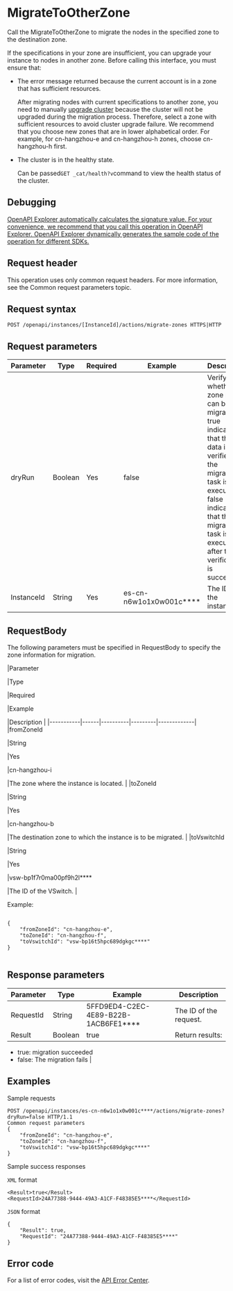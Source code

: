 # MigrateToOtherZone

Call the MigrateToOtherZone to migrate the nodes in the specified zone to the destination zone.

If the specifications in your zone are insufficient, you can upgrade your instance to nodes in another zone. Before calling this interface, you must ensure that:

-   The error message returned because the current account is in a zone that has sufficient resources.

    After migrating nodes with current specifications to another zone, you need to manually [upgrade cluster](~~96650~~) because the cluster will not be upgraded during the migration process. Therefore, select a zone with sufficient resources to avoid cluster upgrade failure. We recommend that you choose new zones that are in lower alphabetical order. For example, for cn-hangzhou-e and cn-hangzhou-h zones, choose cn-hangzhou-h first.

-   The cluster is in the healthy state.

    Can be passed`GET _cat/health?v`command to view the health status of the cluster.


## Debugging

[OpenAPI Explorer automatically calculates the signature value. For your convenience, we recommend that you call this operation in OpenAPI Explorer. OpenAPI Explorer dynamically generates the sample code of the operation for different SDKs.](https://api.aliyun.com/#product=elasticsearch&api=MigrateToOtherZone&type=ROA&version=2017-06-13)

## Request header

This operation uses only common request headers. For more information, see the Common request parameters topic.

## Request syntax

```
POST /openapi/instances/[InstanceId]/actions/migrate-zones HTTPS|HTTP
```

## Request parameters

|Parameter|Type|Required|Example|Description|
|---------|----|--------|-------|-----------|
|dryRun|Boolean|Yes|false|Verify whether the zone node can be migrated. true indicates that the data is only verified and the migration task is not executed. false indicates that the migration task is executed after the verification is successful. |
|InstanceId|String|Yes|es-cn-n6w1o1x0w001c\*\*\*\*|The ID of the instance. |

## RequestBody

The following parameters must be specified in RequestBody to specify the zone information for migration.

|Parameter

|Type

|Required

|Example

|Description |
|-----------|------|----------|---------|-------------|
|fromZoneId

|String

|Yes

|cn-hangzhou-i

|The zone where the instance is located. |
|toZoneId

|String

|Yes

|cn-hangzhou-b

|The destination zone to which the instance is to be migrated. |
|toVswitchId

|String

|Yes

|vsw-bp1f7r0ma00pf9h2l\*\*\*\*

|The ID of the VSwitch. |

Example:

```

{
    "fromZoneId": "cn-hangzhou-e",
    "toZoneId": "cn-hangzhou-f",
    "toVswitchId": "vsw-bp16t5hpc689dgkgc****"
}
            
```

## Response parameters

|Parameter|Type|Example|Description|
|---------|----|-------|-----------|
|RequestId|String|5FFD9ED4-C2EC-4E89-B22B-1ACB6FE1\*\*\*\*|The ID of the request. |
|Result|Boolean|true|Return results:

-   true: migration succeeded
-   false: The migration fails |

## Examples

Sample requests

```
POST /openapi/instances/es-cn-n6w1o1x0w001c****/actions/migrate-zones? dryRun=false HTTP/1.1
Common request parameters
{
    "fromZoneId": "cn-hangzhou-e",
    "toZoneId": "cn-hangzhou-f",
    "toVswitchId": "vsw-bp16t5hpc689dgkgc****"
}
```

Sample success responses

`XML` format

```
<Result>true</Result>
<RequestId>24A77388-9444-49A3-A1CF-F48385E5****</RequestId>
```

`JSON` format

```
{
    "Result": true,
    "RequestId": "24A77388-9444-49A3-A1CF-F48385E5****"
}
```

## Error code

For a list of error codes, visit the [API Error Center](https://error-center.alibabacloud.com/status/product/elasticsearch).

